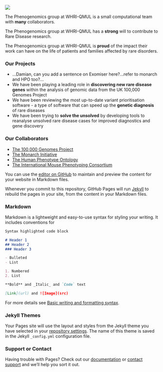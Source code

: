 ![](docs/assets/images/StraplineCards_ENGLISH.png)

The Phenogenomics group at WHRI-QMUL is a small computational team with **many** collaborators.  

The Phenogenomics group at WHRI-QMUL has a **strong** will to contribute to Rare Disease research.  

The Phenogenomics group at WHRI-QMUL is **proud** of the impact their work can have on the life of patients and families affected by rare disorders.


### Our Projects
- ...Damian, can you add a sentence on Exomiser here?...refer to monarch and HPO too?...
- We have been playing a leading role in **discovering new rare disease genes** within the analysis of genomic data from the UK 100,000 Genomes Project
- We have been reviewing the most up-to-date variant prioritisation software - a type of software that can speed up the **genetic diagnosis** of rare diseases
- We have been trying to **solve the unsolved** by developing tools to reanalyse unsolved rare disease cases for improved diagnostics and gene discovery

### Our Collaborators
- [The 100,000 Genomes Project](https://www.genomicsengland.co.uk/initiatives/100000-genomes-project)
- [The Monarch Initiative](https://monarchinitiative.org/)
- [The Human Phenotype Ontology](https://hpo.jax.org/app/)
- [The International Mouse Phenotyping Consortium](https://www.mousephenotype.org/)





 
 

You can use the [editor on GitHub](https://github.com/whri-phenogenomics/phenogenomics/edit/gh-pages/index.md) to maintain and preview the content for your website in Markdown files.

Whenever you commit to this repository, GitHub Pages will run [Jekyll](https://jekyllrb.com/) to rebuild the pages in your site, from the content in your Markdown files.

### Markdown

Markdown is a lightweight and easy-to-use syntax for styling your writing. It includes conventions for

```markdown
Syntax highlighted code block

# Header 1
## Header 2
### Header 3

- Bulleted
- List

1. Numbered
2. List

**Bold** and _Italic_ and `Code` text

[Link](url) and ![Image](src)
```

For more details see [Basic writing and formatting syntax](https://docs.github.com/en/github/writing-on-github/getting-started-with-writing-and-formatting-on-github/basic-writing-and-formatting-syntax).

### Jekyll Themes

Your Pages site will use the layout and styles from the Jekyll theme you have selected in your [repository settings](https://github.com/whri-phenogenomics/phenogenomics/settings/pages). The name of this theme is saved in the Jekyll `_config.yml` configuration file.

### Support or Contact

Having trouble with Pages? Check out our [documentation](https://docs.github.com/categories/github-pages-basics/) or [contact support](https://support.github.com/contact) and we’ll help you sort it out.
